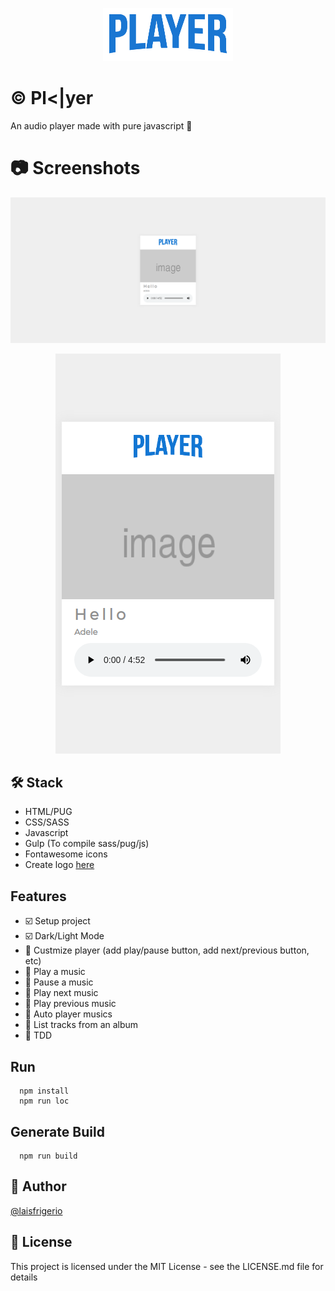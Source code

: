 <p align="center">
  <a href="https://github.com/laisfrigerio/js-audio-player">
    <img src="./images/logo.png" alt="Logo">
  </a>
</p>

# :copyright: Pl<|yer

An audio player made with pure javascript :blue_heart:

# :camera: Screenshots

<p align="center">
  <a href="https://github.com/laisfrigerio/js-audio-player">
    <img src="./screenshots/desktop.png" alt="Application screenshot from Desktop device">
  </a>
</p>

<p align="center">
  <a href="https://github.com/laisfrigerio/js-audio-player">
    <img src="./screenshots/mobile.png" alt="Application screenshot from Mobile device">
  </a>
</p>

## 🛠️ Stack

- HTML/PUG
- CSS/SASS
- Javascript
- Gulp (To compile sass/pug/js)
- Fontawesome icons
- Create logo [here](https://fontmeme.com/netflix-font/)

## Features

- :ballot_box_with_check: Setup project
- :ballot_box_with_check: Dark/Light Mode
- :black_square_button: Custmize player (add play/pause button, add next/previous button, etc)
- :black_square_button: Play a music
- :black_square_button: Pause a music
- :black_square_button: Play next music
- :black_square_button: Play previous music
- :black_square_button: Auto player musics
- :black_square_button: List tracks from an album
- :black_square_button: TDD

## Run

```
  npm install
  npm run loc
```

## Generate Build

```
  npm run build
```

## :woman: Author

[@laisfrigerio](https://github.com/laisfrigerio/)

## 📄 License

This project is licensed under the MIT License - see the LICENSE.md file for details